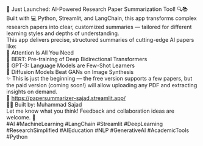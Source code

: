  🚀 Just Launched: AI-Powered Research Paper Summarization Tool! 🔍📚 <br />
Built with 💻 Python, Streamlit, and LangChain, this app transforms complex research papers into clear, customized summaries — tailored for different learning styles and depths of understanding. <br />
This app delivers precise, structured summaries of cutting-edge AI papers like: <br />
📄 Attention Is All You Need <br />
📄 BERT: Pre-training of Deep Bidirectional Transformers <br />
📄 GPT-3: Language Models are Few-Shot Learners <br />
📄 Diffusion Models Beat GANs on Image Synthesis <br />
✨ This is just the beginning — the free version supports a few papers, but the paid version (coming soon!) will allow uploading any PDF and extracting insights on demand. <br />
🔗 https://papersummarizer-sajad.streamlit.app/ <br />
 👨‍💻 Built by: Muhammad Sajad <br />
 Let me know what you think! Feedback and collaboration ideas are welcome. 🙌 <br />
#AI #MachineLearning #LangChain #Streamlit #DeepLearning #ResearchSimplified #AIEducation #NLP #GenerativeAI #AcademicTools #Python <br />
